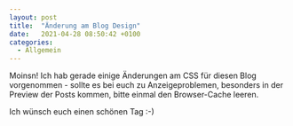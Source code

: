 ```yaml
---
layout: post
title:  "Änderung am Blog Design" 
date:   2021-04-28 08:50:42 +0100
categories: 
  - Allgemein
---
```


Moinsn! Ich hab gerade einige Änderungen am CSS für diesen Blog vorgenommen - sollte es bei euch zu Anzeigeproblemen, besonders in der Preview der Posts kommen, bitte einmal den Browser-Cache leeren.

Ich wünsch euch einen schönen Tag :-)